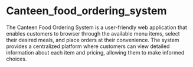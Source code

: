 # Canteen_food_ordering_system
The Canteen Food Ordering System is a user-friendly web
application that enables customers to browser through the available menu items, select their
desired meals, and place orders at their convenience. The system provides a centralized
platform where customers can view detailed information about each item and pricing, allowing
them to make informed choices.
